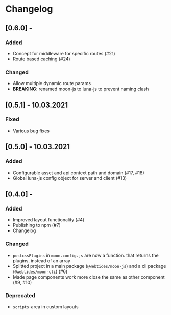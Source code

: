 # Changelog

## [0.6.0] -

### Added
 - Concept for middleware for specific routes (#21)
 - Route based caching (#24)

### Changed
 - Allow multiple dynamic route params
 - **BREAKING**: renamed moon-js to luna-js to prevent naming clash

## [0.5.1] - 10.03.2021

### Fixed
 - Various bug fixes

## [0.5.0] - 10.03.2021

### Added
 - Configurable asset and api context path and domain (#17, #18)
 - Global luna-js config object for server and client (#13)

## [0.4.0] - 

### Added
 - Improved layout functionality (#4)
 - Publishing to npm (#7)
 - Changelog
 
### Changed
 - `postcssPlugins` in `moon.config.js` are now a function. that returns the plugins, instead of an array
 - Splitted project in a main package (`@webtides/moon-js`) and a cli package (`@webtides/moon-cli`) (#6)
 - Made page components work more close the same as other component (#9, #10)

### Deprecated
 - `scripts`-area in custom layouts
